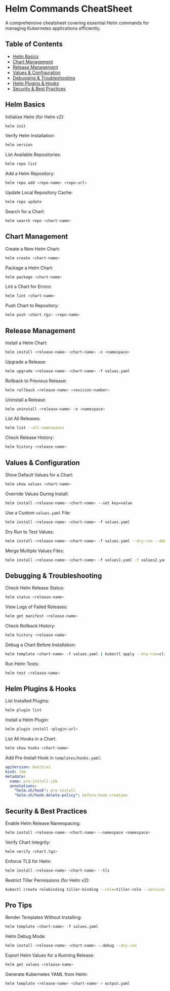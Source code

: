 # Helm Commands CheatSheet

A comprehensive cheatsheet covering essential Helm commands for managing Kubernetes applications efficiently.

## Table of Contents

- [Helm Basics](#helm-basics)
- [Chart Management](#chart-management)
- [Release Management](#release-management)
- [Values & Configuration](#values--configuration)
- [Debugging & Troubleshooting](#debugging--troubleshooting)
- [Helm Plugins & Hooks](#helm-plugins--hooks)
- [Security & Best Practices](#security--best-practices)

## Helm Basics

Initialize Helm (for Helm v2):
```bash
helm init
```

Verify Helm Installation:
```bash
helm version
```

List Available Repositories:
```bash
helm repo list
```

Add a Helm Repository:
```bash
helm repo add <repo-name> <repo-url>
```

Update Local Repository Cache:
```bash
helm repo update
```

Search for a Chart:
```bash
helm search repo <chart-name>
```

## Chart Management

Create a New Helm Chart:
```bash
helm create <chart-name>
```

Package a Helm Chart:
```bash
helm package <chart-name>
```

Lint a Chart for Errors:
```bash
helm lint <chart-name>
```

Push Chart to Repository:
```bash
helm push <chart.tgz> <repo-name>
```

## Release Management

Install a Helm Chart:
```bash
helm install <release-name> <chart-name> -n <namespace>
```

Upgrade a Release:
```bash
helm upgrade <release-name> <chart-name> -f values.yaml
```

Rollback to Previous Release:
```bash
helm rollback <release-name> <revision-number>
```

Uninstall a Release:
```bash
helm uninstall <release-name> -n <namespace>
```

List All Releases:
```bash
helm list --all-namespaces
```

Check Release History:
```bash
helm history <release-name>
```

## Values & Configuration

Show Default Values for a Chart:
```bash
helm show values <chart-name>
```

Override Values During Install:
```bash
helm install <release-name> <chart-name> --set key=value
```

Use a Custom `values.yaml` File:
```bash
helm install <release-name> <chart-name> -f values.yaml
```

Dry Run to Test Values:
```bash
helm install <release-name> <chart-name> -f values.yaml --dry-run --debug
```

Merge Multiple Values Files:
```bash
helm install <release-name> <chart-name> -f values1.yaml -f values2.yaml
```

## Debugging & Troubleshooting

Check Helm Release Status:
```bash
helm status <release-name>
```

View Logs of Failed Releases:
```bash
helm get manifest <release-name>
```

Check Rollback History:
```bash
helm history <release-name>
```

Debug a Chart Before Installation:
```bash
helm template <chart-name> -f values.yaml | kubectl apply --dry-run=client -f -
```

Run Helm Tests:
```bash
helm test <release-name>
```

## Helm Plugins & Hooks

List Installed Plugins:
```bash
helm plugin list
```

Install a Helm Plugin:
```bash
helm plugin install <plugin-url>
```

List All Hooks in a Chart:
```bash
helm show hooks <chart-name>
```

Add Pre-Install Hook in `templates/hooks.yaml`:
```yaml
apiVersion: batch/v1
kind: Job
metadata:
  name: pre-install-job
  annotations:
    "helm.sh/hook": pre-install
    "helm.sh/hook-delete-policy": before-hook-creation
```

## Security & Best Practices

Enable Helm Release Namespacing:
```bash
helm install <release-name> <chart-name> --namespace <namespace>
```

Verify Chart Integrity:
```bash
helm verify <chart.tgz>
```

Enforce TLS for Helm:
```bash
helm install <release-name> <chart-name> --tls
```

Restrict Tiller Permissions (for Helm v2):
```bash
kubectl create rolebinding tiller-binding --role=tiller-role --serviceaccount=kube-system:tiller
```

## Pro Tips

Render Templates Without Installing:
```bash
helm template <chart-name> -f values.yaml
```

Helm Debug Mode:
```bash
helm install <release-name> <chart-name> --debug --dry-run
```

Export Helm Values for a Running Release:
```bash
helm get values <release-name>
```

Generate Kubernetes YAML from Helm:
```bash
helm template <release-name> <chart-name> > output.yaml
```